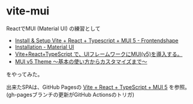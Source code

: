 # vite-mui

ReactでMUI (Material UI) の練習として

- [Install &amp; Setup Vite + React + Typescript + MUI 5 - Frontendshape](https://frontendshape.com/post/install-setup-vite-react-typescript-mui-5)
- [Installation - Material UI](https://mui.com/material-ui/getting-started/installation/)
- [Vite+React+TypeScript で、UIフレームワークにMUI(v5)を導入する。](https://zenn.dev/longbridge/articles/bba17785710c1a)
- [MUI v5 Theme ～基本の使い方からカスタマイズまで～](https://zenn.dev/longbridge/articles/c100d0311ed1be)

をやってみた。

出来たSPAは、GitHub Pagesの
[Vite + React + TypeScript + MUI 5](https://heiwa4126.github.io/vite-mui/)
を参照。 (gh-pagesブランチの更新がGitHub Actionsのトリガ)
